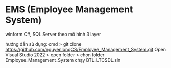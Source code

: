 # EMS (Employee Management System)
winform C#, SQL Server theo mô hình 3 layer

hướng dẫn sủ dụng: 
cmd > git clone https://github.com/nguyenlongCS/Employee_Management_System.git
Open Visual Studio 2022 > open folder > chọn folder Employee_Management_System
chạy BTL_LTCSDL.sln
